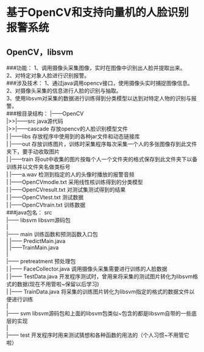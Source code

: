 基于OpenCV和支持向量机的人脸识别报警系统
==========================================
OpenCV，libsvm
------------------------------------------
###功能：
1、调用摄像头采集图像，实时在图像中识别出人脸并提取出来。<br>
2、对特定对象人脸进行识别报警。<br>
###涉及技术：
1、通过java调用opencv接口，使用摄像头实时捕捉图像信息。<br>
2、对摄像头采集的信息进行人脸的识别与抽取。<br>
3、使用libsvm对采集的数据进行训练得到分类模型以达到对特定人物的识别与报警。<br>
###根目录结构：
|——OpenCV<br>
|>>|——src  java源代码<br>
|>>|——cascade  存放opencv的人脸识别模型文件<br>
|  |——libs 存放程序中使用到的各种jar文件和动态链接库<br>
|  |——out  存放训练图片，训练时采集程序每次采集一个人的多张图像存到此文件夹下，要手动收取图片<br>
|  |——train  将out中收集的图片按每个人一个文件夹的格式保存到此文件夹下以备训练并以文件夹名做类标号<br>
|  |——a.wav  检测到指定的人的头像时播放的报警音频<br>
|  |——OpenCVmodle.txt  采用线性核训练得到的分类模型<br>
|  |——OpenCVresult.txt  对测试集测试得到的结果<br>
|  |——OpenCVtest.txt  测试数据<br>
|  |——OpenCVtrain.txt  训练数据<br>
###java包名：
src<br>
  |—— libsvm libsvm源码包<br>
  |<br>
  |—— main 训练函数和预测函数入口包<br>
  |   |—— PredictMain.java<br>
  |   |——TrainMain.java<br>
  |<br>
  |—— pretreatment 预处理包<br>
  |   |—— FaceCollector.java 调用摄像头采集需要进行训练的人脸数据<br>
  |   |—— TestData.java 开发程序测试时，曾用来将采集的测试图片转化为libsvm格式的数据(现在不用管啦~保留以后学习)<br>
  |   |—— TrainData.java 将采集的训练图片转化为libsvm指定的格式的数据文件以便进行训练<br>
  |<br>
  |—— svm libsvm源码包和上面的libsvm包类似~包含的都是libsvm自带的一些底层的实现<br>
  |<br>
  |—— test 开发程序时用来测试猜想和各种函数的用法的（个人习惯~不用管它啦）<br>

